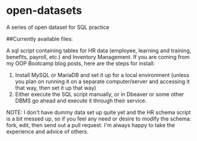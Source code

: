 # open-datasets
A series of open dataset for SQL practice


##Currently available files: 

A sql script containing tables for HR data (employee, learning and training, benefits, payroll, etc.) and Inventory Management. If you are coming from my OOP Bootcamp blog posts, here are the steps for install: 

1. Install MySQL or MariaDB and set it up for a local environment (unless you plan on running it on a separate computer/server and accessing it that way, then set it up that way)
2. Either execute the SQL script manually, or in Dbeaver or some other DBMS go ahead and execute it through their service.

NOTE: I don't have dummy data set up quite yet and the HR schema script is a bit messed up, so if you feel any need or desire to modify the schema: fork, edit, then send out a pull request. I'm always happy to take the experience and advice of others.
